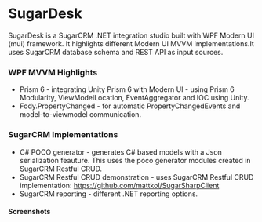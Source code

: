 # SugarDesk
SugarDesk is a SugarCRM .NET integration studio built with WPF Modern UI (mui) framework. 
It highlights different Modern UI MVVM implementations.It uses SugarCRM database schema and REST API as input sources. 

### WPF MVVM Highlights
* Prism 6 - integrating Unity Prism 6 with Modern UI - using Prism 6 Modularity, ViewModelLocation, EventAggregator and IOC using Unity.
* Fody.PropertyChanged - for automatic PropertyChangedEvents and model-to-viewmodel communication.

### SugarCRM Implementations
* C# POCO generator - generates C# based models with a Json serialization feauture. This uses the poco generator modules created in SugarCRM Restful CRUD.
*  SugarCRM Restful CRUD demonstration - uses SugarCRM Restful CRUD implementation:
                            https://github.com/mattkol/SugarSharpClient
* SugarCRM reporting - different .NET reporting options.

#### Screenshots
